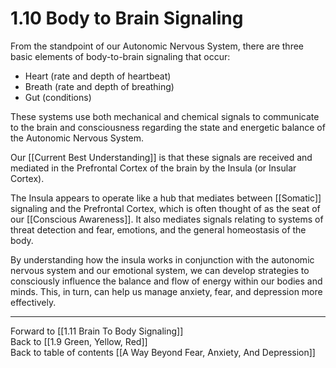 # 1.10 Body to Brain Signaling

From the standpoint of our Autonomic Nervous System, there are three basic elements of body-to-brain signaling that occur:

-   Heart (rate and depth of heartbeat)
-   Breath (rate and depth of breathing)
-   Gut (conditions)

These systems use both mechanical and chemical signals to communicate to the brain and consciousness regarding the state and energetic balance of the Autonomic Nervous System.

Our [[Current Best Understanding]] is that these signals are received and mediated in the Prefrontal Cortex of the brain by the Insula (or Insular Cortex). 

The Insula appears to operate like a hub that mediates between [[Somatic]] signaling and the Prefrontal Cortex, which is often thought of as the seat of our [[Conscious Awareness]]. It also mediates signals relating to systems of threat detection and fear, emotions, and the general homeostasis of the body. 

By understanding how the insula works in conjunction with the autonomic nervous system and our emotional system, we can develop strategies to consciously influence the balance and flow of energy within our bodies and minds. This, in turn, can help us manage anxiety, fear, and depression more effectively.

___

Forward to [[1.11 Brain To Body Signaling]]      
Back to [[1.9 Green, Yellow, Red]]      
Back to table of contents [[A Way Beyond Fear, Anxiety, And Depression]]    
